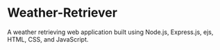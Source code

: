 # Weather-Retriever
A weather retrieving web application built using Node.js, Express.js, ejs, HTML, CSS, and JavaScript.
